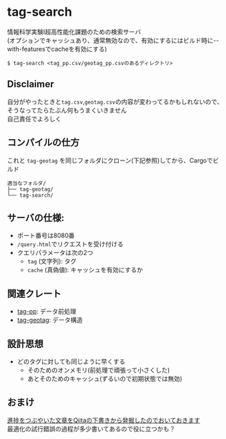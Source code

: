 # tag-search
情報科学実験I超高性能化課題のための検索サーバ  
(オプションでキャッシュあり、通常無効なので、有効にするにはビルド時に--with-featuresでcacheを有効にする)    

    $ tag-search <tag_pp.csv/geotag_pp.csvのあるディレクトリ>

## Disclaimer
自分がやったときと`tag.csv`,`geotag.csv`の内容が変わってるかもしれないので、そうなってたらたぶん何もうまくいきません  
自己責任でよろしく  

## コンパイルの仕方
これと `tag-geotag` を同じフォルダにクローン(下記参照)してから、Cargoでビルド
```
適当なフォルダ/
├── tag-geotag/
└── tag-search/
```

## サーバの仕様:  
- ポート番号は8080番  
- `/query.html`でリクエストを受け付ける  
- クエリパラメータは次の2つ  
    - `tag`   (文字列): タグ  
    - `cache` (真偽値): キャッシュを有効にするか  

## 関連クレート
- [tag-pp](https://github.com/equal-l2/tag-pp): データ前処理
- [tag-geotag](https://github.com/equal-l2/tag-geotag): データ構造

## 設計思想
- どのタグに対しても同じように早くする
    - そのためのオンメモリ(前処理で頑張って小さくした) 
    - あとそのためのキャッシュ(ずるいので初期状態では無効)

## おまけ
[進捗をつぶやいた文章をQiitaの下書きから発掘したのでおいておきます](https://gist.github.com/equal-l2/afda48a947e9c3b6d0c9413a663fd812)  
最適化の試行錯誤の過程が多少書いてあるので役に立つかも？
